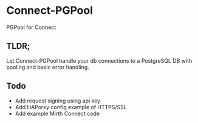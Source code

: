 # Connect-PGPool
PGPool for Connect

## TLDR;
Let Connect-PGPool handle your db connections to a PostgreSQL DB with pooling and basic error handling. 

## Todo
* Add request signing using api key
* Add HAPorxy config example of HTTPS/SSL
* Add example Mirth Connect code